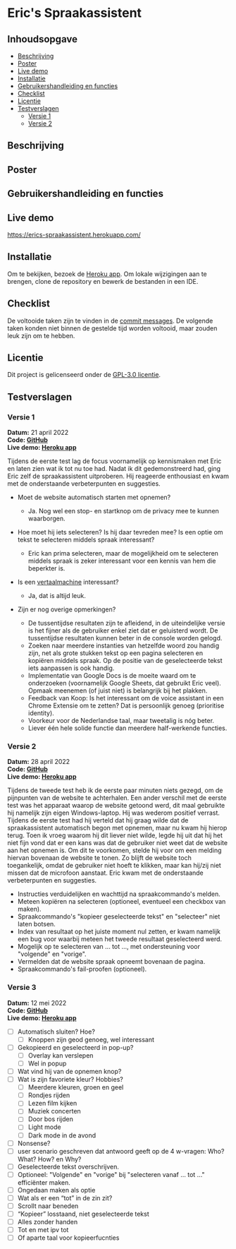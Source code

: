 # Eric's Spraakassistent

## Inhoudsopgave
- [Beschrijving](#beschrijving)
- [Poster](#poster)
- [Live demo](#live-demo)
- [Installatie](#installatie)
- [Gebruikershandleiding en functies](#gebruikershandleiding-en-functies)
- [Checklist](#checklist)
- [Licentie](#licentie)
- [Testverslagen](#testverslagen)
  - [Versie 1](#versie-1)
  - [Versie 2](#versie-2)

## Beschrijving
<!-- ☝️ replace this description with a description of your own work -->

<!-- In de beschrijving van het project staat de opdracht uitgelegd, is het probleem duidelijk beschreven en hoe het probleem is opgelost. -->

<!-- Student laat zien hoe de Exclusive Design Principles zijn toegepast in het ontwerp. De principes study situation, prioritise identity, ignore conventions en add nonsense zijn goed uitgelegd. Aan de hand van de principes wordt duidelijk gemaakt hoe deze hebben bijgedragen aan het verbeteren van het ontwerp. -->

<!-- Er is een user scenario geschreven dat aansluit bij de identiteit van de test persoon. Er is een duidelijk en volledig user scenario geschreven dat antwoord geeft op de 4 w-vragen: Who? What? How? en Why? -->

<!-- Er is minimaal drie keer getest. Er is een verslaglegging van de tests gedaan waarin de test-opzet wordt behandeld en er is een duidelijke conclusie beschreven met do's en dont's over hoe je goed kan testen. -->

<!-- Aan de hand van de tests wordt duidelijk gemaakt hoe deze hebben bijgedragen aan het verbeteren van het ontwerp of hoe dit een volgende keer beter of anders kan. -->

## Poster
<!-- Add a nice poster image here at the end of the week, showing off your shiny frontend 📸 -->

## Gebruikershandleiding en functies
<!-- ...but how does one use this project? What are its features 🤔 -->

## Live demo
https://erics-spraakassistent.herokuapp.com/

## Installatie
Om te bekijken, bezoek de [Heroku app](https://erics-spraakassistent.herokuapp.com/). Om lokale wijzigingen aan te brengen, clone de repository en bewerk de bestanden in een IDE.

## Checklist
De voltooide taken zijn te vinden in de [commit messages](https://github.com/lisannevvliet/erics-spraakassistent/commits/main). De volgende taken konden niet binnen de gestelde tijd worden voltooid, maar zouden leuk zijn om te hebben.

<!-- Maybe a checklist of done stuff and stuff still on your wishlist? ✅ -->

## Licentie
Dit project is gelicenseerd onder de [GPL-3.0 licentie](https://github.com/lisannevvliet/erics-spraakassistent/blob/main/LICENSE).

## Testverslagen

### Versie 1
**Datum:**  21 april 2022  
**Code: [GitHub](https://github.com/lisannevvliet/erics-spraakassistent/tree/versie-1)**  
**Live demo: [Heroku app](https://erics-spraakassistent-versie-1.herokuapp.com/)**

Tijdens de eerste test lag de focus voornamelijk op kennismaken met Eric en laten zien wat ik tot nu toe had. Nadat ik dit gedemonstreerd had, ging Eric zelf de spraakassistent uitproberen. Hij reageerde enthousiast en kwam met de onderstaande verbeterpunten en suggesties.

- Moet de website automatisch starten met opnemen?
  - Ja. Nog wel een stop- en startknop om de privacy mee te kunnen waarborgen.

- Hoe moet hij iets selecteren? Is hij daar tevreden mee? Is een optie om tekst te selecteren middels spraak interessant?
  - Eric kan prima selecteren, maar de mogelijkheid om te selecteren middels spraak is zeker interessant voor een kennis van hem die beperkter is.

- Is een [vertaalmachine](https://yandex.com/dev/translate/) interessant?
  - Ja, dat is altijd leuk.

- Zijn er nog overige opmerkingen?
  - De tussentijdse resultaten zijn te afleidend, in de uiteindelijke versie is het fijner als de gebruiker enkel ziet dat er geluisterd wordt. De tussentijdse resultaten kunnen beter in de console worden gelogd.
  - Zoeken naar meerdere instanties van hetzelfde woord zou handig zijn, net als grote stukken tekst op een pagina selecteren en kopiëren middels spraak. Op de positie van de geselecteerde tekst iets aanpassen is ook handig.
  - Implementatie van Google Docs is de moeite waard om te onderzoeken (voornamelijk Google Sheets, dat gebruikt Eric veel). Opmaak meenemen (of juist niet) is belangrijk bij het plakken.
  - Feedback van Koop: Is het interessant om de voice assistant in een Chrome Extensie om te zetten? Dat is persoonlijk genoeg (prioritise identity).
  - Voorkeur voor de Nederlandse taal, maar tweetalig is nóg beter.
  - Liever één hele solide functie dan meerdere half-werkende functies.

### Versie 2
**Datum:**  28 april 2022  
**Code: [GitHub](https://github.com/lisannevvliet/erics-spraakassistent/tree/versie-2)**  
**Live demo: [Heroku app](https://erics-spraakassistent-versie-2.herokuapp.com/)**

Tijdens de tweede test heb ik de eerste paar minuten niets gezegd, om de pijnpunten van de website te achterhalen. Een ander verschil met de eerste test was het apparaat waarop de website getoond werd, dit maal gebruikte hij namelijk zijn eigen Windows-laptop. Hij was wederom positief verrast. Tijdens de eerste test had hij verteld dat hij graag wilde dat de spraakassistent automatisch begon met opnemen, maar nu kwam hij hierop terug. Toen ik vroeg waarom hij dit liever niet wilde, legde hij uit dat hij het niet fijn vond dat er een kans was dat de gebruiker niet weet dat de website aan het opnemen is. Om dit te voorkomen, stelde hij voor om een melding hiervan bovenaan de website te tonen. Zo blijft de website toch toegankelijk, omdat de gebruiker niet hoeft te klikken, maar kan hij/zij niet missen dat de microfoon aanstaat. Eric kwam met de onderstaande verbeterpunten en suggesties.

- Instructies verduidelijken en wachttijd na spraakcommando's melden.
- Meteen kopiëren na selecteren (optioneel, eventueel een checkbox van maken).
- Spraakcommando's "kopieer geselecteerde tekst" en "selecteer" niet laten botsen.
- Index van resultaat op het juiste moment nul zetten, er kwam namelijk een bug voor waarbij meteen het tweede resultaat geselecteerd werd.
- Mogelijk op te selecteren van ... tot ..., met ondersteuning voor "volgende" en "vorige".
- Vermelden dat de website spraak opneemt bovenaan de pagina.
- Spraakcommando's fail-proofen (optioneel).

### Versie 3
**Datum:**  12 mei 2022  
**Code: [GitHub](https://github.com/lisannevvliet/erics-spraakassistent/tree/versie-3)**  
**Live demo: [Heroku app](https://erics-spraakassistent-versie-3.herokuapp.com/)**

- [ ] Automatisch sluiten? Hoe?
    - [ ] Knoppen zijn geod genoeg, wel interessant
- [ ] Gekopieerd en geselecteerd in pop-up?
    - [ ] Overlay kan verslepen
    - [ ] Wel in popup
- [ ] Wat vind hij van de opnemen knop? 
- [ ] Wat is zijn favoriete kleur? Hobbies? 
    - [ ] Meerdere kleuren, groen en geel
    - [ ] Rondjes rijden
    - [ ] Lezen film kijken
    - [ ] Muziek concerten
    - [ ] Door bos rijden
    - [ ] Light mode
    - [ ] Dark mode in de avond
- [ ] Nonsense? 
- [ ] user scenario geschreven dat antwoord geeft op de 4 w-vragen: Who? What? How? en Why?
- [ ] Geselecteerde tekst overschrijven.
- [ ] Optioneel: "Volgende" en "vorige" bij "selecteren vanaf ... tot ..." efficiënter maken.
- [ ] Ongedaan maken als optie
- [ ] Wat als er een “tot” in de zin zit?
- [ ] Scrollt naar beneden
- [ ] “Kopieer” losstaand, niet geselecteerde tekst
- [ ] Alles zonder handen
- [ ] Tot en met ipv tot
- [ ] Of aparte taal voor kopieerfucnties

